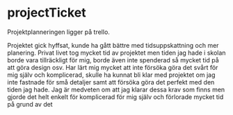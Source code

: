 # projectTicket
Projektplanneringen ligger på trello.

Projektet gick hyffsat, kunde ha gått bättre med tidsuppskattning och mer planering.
Privat livet tog mycket tid av projektet men tiden jag hade i skolan borde vara tillräckligt för mig,
borde även inte spenderad så mycket tid på att göra design osv. Har lärt mig mycket att inte försöka göra det
svårt för mig själv och komplicerad, skulle ha kunnat bli klar med projektet om jag inte fastnade för små detaljer 
samt att försöka göra det perfekt med den tiden jag hade. Jag är medveten om att jag klarar dessa krav som finns men
gjorde det helt enkelt för komplicerad för mig själv och förlorade mycket tid på grund av det